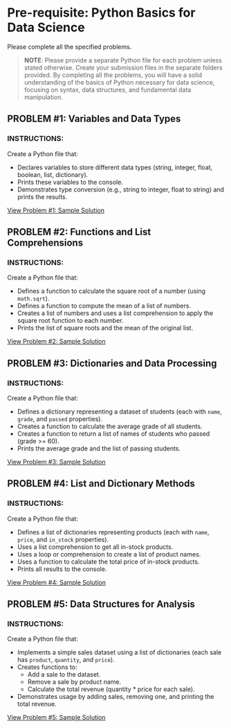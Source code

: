 # Pre-requisite: Python Basics for Data Science
Please complete all the specified problems.
> **NOTE**: Please provide a separate Python file for each problem unless stated otherwise. Create your submission files in the separate folders provided.
By completing all the problems, you will have a solid understanding of the basics of Python necessary for data science, focusing on syntax, data structures, and fundamental data manipulation.

## PROBLEM #1: Variables and Data Types
### INSTRUCTIONS:
Create a Python file that:
- Declares variables to store different data types (string, integer, float, boolean, list, dictionary).
- Prints these variables to the console.
- Demonstrates type conversion (e.g., string to integer, float to string) and prints the results.
  
[View Problem #1: Sample Solution](sample-outputs/problem-1/script.py)

## PROBLEM #2: Functions and List Comprehensions
### INSTRUCTIONS:
Create a Python file that:
- Defines a function to calculate the square root of a number (using `math.sqrt`).
- Defines a function to compute the mean of a list of numbers.
- Creates a list of numbers and uses a list comprehension to apply the square root function to each number.
- Prints the list of square roots and the mean of the original list.

[View Problem #2: Sample Solution](sample-outputs/problem-2/script.py)

## PROBLEM #3: Dictionaries and Data Processing
### INSTRUCTIONS:
Create a Python file that:
- Defines a dictionary representing a dataset of students (each with `name`, `grade`, and `passed` properties).
- Creates a function to calculate the average grade of all students.
- Creates a function to return a list of names of students who passed (grade >= 60).
- Prints the average grade and the list of passing students.

[View Problem #3: Sample Solution](sample-outputs/problem-3/script.py)

## PROBLEM #4: List and Dictionary Methods
### INSTRUCTIONS:
Create a Python file that:
- Defines a list of dictionaries representing products (each with `name`, `price`, and `in_stock` properties).
- Uses a list comprehension to get all in-stock products.
- Uses a loop or comprehension to create a list of product names.
- Uses a function to calculate the total price of in-stock products.
- Prints all results to the console.

[View Problem #4: Sample Solution](sample-outputs/problem-4/script.py)

## PROBLEM #5: Data Structures for Analysis
### INSTRUCTIONS:
Create a Python file that:
- Implements a simple sales dataset using a list of dictionaries (each sale has `product`, `quantity`, and `price`).
- Creates functions to:
  - Add a sale to the dataset.
  - Remove a sale by product name.
  - Calculate the total revenue (quantity * price for each sale).
- Demonstrates usage by adding sales, removing one, and printing the total revenue.

[View Problem #5: Sample Solution](sample-outputs/problem-5/script.py)